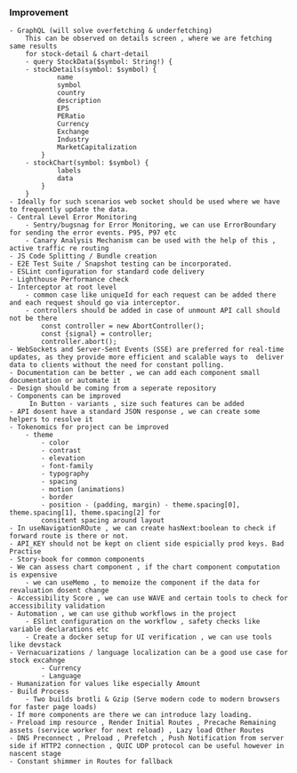 ### Improvement

    - GraphQL (will solve overfetching & underfetching)
        This can be observed on details screen , where we are fetching same results
        for stock-detail & chart-detail
        - query StockData($symbol: String!) {
        - stockDetails(symbol: $symbol) {
                name
                symbol
                country
                description
                EPS
                PERatio
                Currency
                Exchange
                Industry
                MarketCapitalization
            }
        - stockChart(symbol: $symbol) {
                labels
                data
            }
        }
    - Ideally for such scenarios web socket should be used where we have to frequently update the data.
    - Central Level Error Monitoring
        - Sentry/bugsnag for Error Monitoring, we can use ErrorBoundary for sending the error events. P95, P97 etc
        - Canary Analysis Mechanism can be used with the help of this , active traffic re routing
    - JS Code Splitting / Bundle creation
    - E2E Test Suite / Snapshot testing can be incorporated.
    - ESLint configuration for standard code delivery
    - Lighthouse Performance check
    - Interceptor at root level
        - common case like uniqueId for each request can be added there and each request should go via interceptor.
        - controllers should be added in case of unmount API call should not be there
            const controller = new AbortController();
            const {signal} = controller;
            controller.abort();
    - WebSockets and Server-Sent Events (SSE) are preferred for real-time updates, as they provide more efficient and scalable ways to  deliver data to clients without the need for constant polling.
    - Documentation can be better , we can add each component small documentation or automate it
    - Design should be coming from a seperate repository
    - Components can be improved
         In Button - variants , size such features can be added
    - API dosent have a standard JSON response , we can create some helpers to resolve it 
    - Tokenomics for project can be improved
        - theme
            - color
            - contrast
            - elevation
            - font-family
            - typography
            - spacing
            - motion (animations)
            - border
            - position - (padding, margin) - theme.spacing[0], theme.spacing[1], theme.spacing[2] for   
            consitent spacing around layout
    - In useNavigationROute , we can create hasNext:boolean to check if forward route is there or not.
    - API_KEY should not be kept on client side espicially prod keys. Bad Practise
    - Story-book for common components 
    - We can assess chart component , if the chart component computation is expensive 
        - we can useMemo , to memoize the component if the data for revaluation dosent change
    - Accessibility Score , we can use WAVE and certain tools to check for accessibility validation
    - Automation , we can use github workflows in the project
        - ESlint configuration on the workflow , safety checks like variable declarations etc
        - Create a docker setup for UI verification , we can use tools like devstack
    - Vernacuarizations / language localization can be a good use case for stock excahnge
            - Currency
            - Language
    - Humanization for values like especially Amount
    - Build Process
        - Two builds brotli & Gzip (Serve modern code to modern browsers for faster page loads)
    - If more components are there we can introduce lazy loading.
    - Preload imp resource , Render Initial Routes , Precache Remaining assets (service worker for next reload) , Lazy load Other Routes
    - DNS Preconnect , Preload , Prefetch , Push Notification from server side if HTTP2 connection , QUIC UDP protocol can be useful however in nascent stage
    - Constant shimmer in Routes for fallback